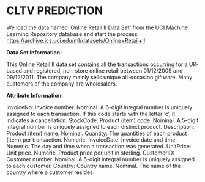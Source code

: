 # CLTV PREDICTION

We load the data named ‘Online Retail II Data Set’ from the UCI Machine Learning Repository database and start the process. https://archive.ics.uci.edu/ml/datasets/Online+Retail+II

**Data Set Information:**

This Online Retail II data set contains all the transactions occurring for a UK-based and registered, non-store online retail between 01/12/2009 and 09/12/2011. The company mainly sells unique all-occasion giftware. Many customers of the company are wholesalers.

**Attribute Information:**

InvoiceNo: Invoice number. Nominal. A 6-digit integral number is uniquely assigned to each transaction. If this code starts with the letter ‘c’, it indicates a cancellation.
StockCode: Product (item) code. Nominal. A 5-digit integral number is uniquely assigned to each distinct product.
Description: Product (item) name. Nominal.
Quantity: The quantities of each product (item) per transaction. Numeric.
InvoiceDate: Invoice date and time. Numeric. The day and time when a transaction was generated.
UnitPrice: Unit price. Numeric. Product price per unit in sterling.
CustomerID: Customer number. Nominal. A 5-digit integral number is uniquely assigned to each customer.
Country: Country name. Nominal. The name of the country where a customer resides.
